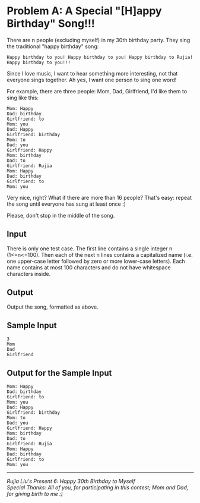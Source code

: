 Problem A: A Special "[H]appy Birthday" Song!!!
===============================================

There are n people (excluding myself) in my 30th birthday party. They sing the traditional "happy birthday" song:

	Happy birthday to you! Happy birthday to you! Happy birthday to Rujia! Happy birthday to you!!!

Since I love music, I want to hear something more interesting, not that everyone sings together. Ah yes, I want one person to sing one word!

For example, there are three people: Mom, Dad, Girlfriend, I'd like them to sing like this:

```
Mom: Happy
Dad: birthday
Girlfriend: to
Mom: you
Dad: Happy
Girlfriend: birthday
Mom: to
Dad: you
Girlfriend: Happy
Mom: birthday
Dad: to
Girlfriend: Rujia
Mom: Happy
Dad: birthday
Girlfriend: to
Mom: you
```

Very nice, right? What if there are more than 16 people? That's easy: repeat the song until everyone has sung at least once :)  

Please, don't stop in the middle of the song.

Input
-----

There is only one test case. The first line contains a single integer n (1<=n<=100). Then each of the next n lines contains a capitalized name (i.e. one upper-case letter followed by zero or more lower-case letters). Each name contains at most 100 characters and do not have whitespace characters inside.

Output
------

Output the song, formatted as above.

Sample Input
------------
```
3
Mom
Dad
Girlfriend
```

Output for the Sample Input
---------------------------
```
Mom: Happy
Dad: birthday
Girlfriend: to
Mom: you
Dad: Happy
Girlfriend: birthday
Mom: to
Dad: you
Girlfriend: Happy
Mom: birthday
Dad: to
Girlfriend: Rujia
Mom: Happy
Dad: birthday
Girlfriend: to
Mom: you
```
---
*Rujia Liu's Present 6: Happy 30th Birthday to Myself*  
*Special Thanks: All of you, for participating in this contest; Mom and Dad, for giving birth to me :)*  